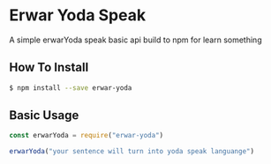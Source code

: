 # Erwar Yoda Speak

A simple erwarYoda speak basic api build to npm for learn something

## How To Install
```bash
$ npm install --save erwar-yoda
```

## Basic Usage
```javascript
const erwarYoda = require("erwar-yoda")

erwarYoda("your sentence will turn into yoda speak languange")
```
